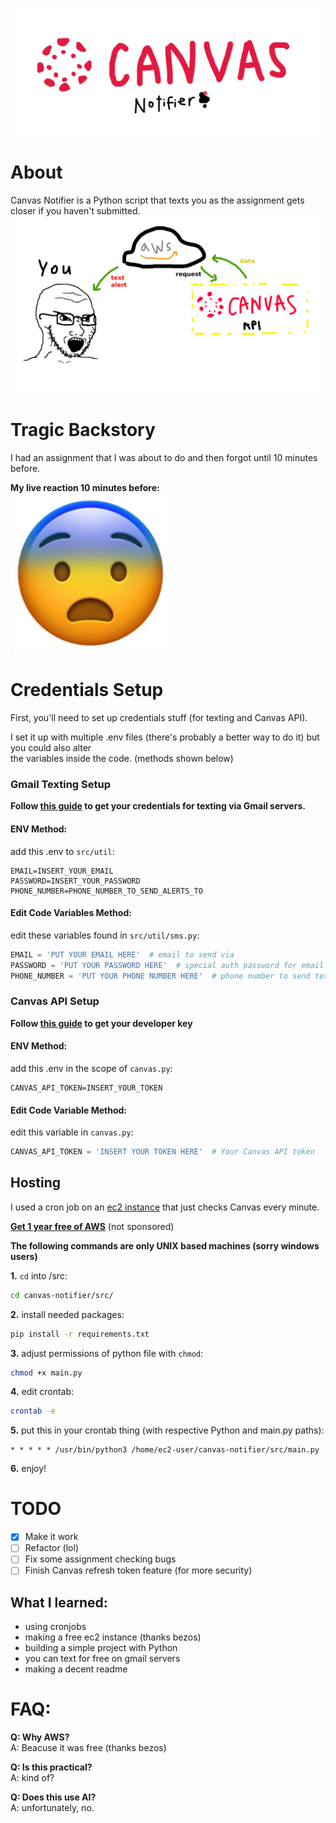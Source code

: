 ![Canvas Notifier](public/banner.png)

# About

Canvas Notifier is a Python script that texts you as the assignment gets closer if you haven't submitted.  
![Diagram](public/diagram.png)

# Tragic Backstory
I had an assignment that I was about to do and then forgot until 10 minutes before.  

**My live reaction 10 minutes before:**  
![My Reaction](public/reaction.png)


# Credentials Setup

First, you'll need to set up credentials stuff (for texting and Canvas API).  

I set it up with multiple .env files (there's probably a better way to do it) but you could also alter  
the variables inside the code. (methods shown below)

### Gmail Texting Setup
**Follow [this guide](https://support.google.com/accounts/answer/185833?p=InvalidSecondFactor&visit_id=637700239874464736-1954441174&rd=1) to get your credentials for texting via Gmail servers.**   


#### ENV Method:
add this .env to ``src/util``:
```
EMAIL=INSERT_YOUR_EMAIL 
PASSWORD=INSERT_YOUR_PASSWORD
PHONE_NUMBER=PHONE_NUMBER_TO_SEND_ALERTS_TO
```  

#### Edit Code Variables Method:
edit these variables found in ``src/util/sms.py``:
```python
EMAIL = 'PUT YOUR EMAIL HERE'  # email to send via
PASSWORD = 'PUT YOUR PASSWORD HERE'  # special auth password for email above
PHONE_NUMBER = 'PUT YOUR PHONE NUMBER HERE'  # phone number to send texts to
```

### Canvas API Setup
**Follow [this guide](https://community.canvaslms.com/t5/Admin-Guide/How-do-I-add-a-developer-API-key-for-an-account/ta-p/259) to get your developer key**  

#### ENV Method:
add this .env in the scope of ``canvas.py``:
```
CANVAS_API_TOKEN=INSERT_YOUR_TOKEN
```

#### Edit Code Variable Method:
edit this variable in ``canvas.py``:
```python
CANVAS_API_TOKEN = 'INSERT YOUR TOKEN HERE'  # Your Canvas API token
```

## Hosting
I used a cron job on an [ec2 instance](https://www.techtarget.com/searchaws/definition/Amazon-EC2-instances) that just checks Canvas every minute.  

**[Get 1 year free of AWS](https://aws.amazon.com/free/?all-free-tier.sort-by=item.additionalFields.SortRank&all-free-tier.sort-order=asc&awsf.Free%20Tier%20Types=*all&awsf.Free%20Tier%20Categories=*all)** (not sponsored)  

 
**The following commands are only UNIX based machines (sorry windows users)**  

**1.**  ``cd`` into /src:

```bash
cd canvas-notifier/src/
```

**2.** install needed packages:

```bash
pip install -r requirements.txt
```

**3.** adjust permissions of python file with ``chmod``:

```bash
chmod +x main.py
```

**4.** edit crontab:
```bash
crontab -e
```

**5.** put this in your crontab thing (with respective Python and main.py paths):
```
* * * * * /usr/bin/python3 /home/ec2-user/canvas-notifier/src/main.py
```

**6.** enjoy!

# TODO
- [X] Make it work
- [ ] Refactor (lol)
- [ ] Fix some assignment checking bugs
- [ ] Finish Canvas refresh token feature (for more security)

## What I learned:  
- using cronjobs 
- making a free ec2 instance (thanks bezos)
- building a simple project with Python
- you can text for free on gmail servers
- making a decent readme

# FAQ:
**Q: Why AWS?**    
A: Beacuse it was free (thanks bezos)

**Q: Is this practical?**  
A: kind of?

**Q: Does this use AI?**  
A: unfortunately, no.
